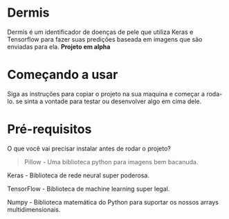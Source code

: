 # Dermis
Dermis é um identificador de doenças de pele que utiliza Keras e Tensorflow para fazer suas predições baseada em imagens que são enviadas para ela. **Projeto em alpha**
# Começando a usar
Siga as instruções para copiar o projeto na sua maquina e começar a roda-lo. se sinta a vontade para testar ou desenvolver algo em cima dele.
# Pré-requisitos
O que você vai precisar instalar antes de rodar o projeto?
> Pillow - Uma biblioteca python para imagens bem bacanuda. 

  Keras - Biblioteca de rede neural super poderosa.
  
  TensorFlow - Biblioteca de machine learning super legal.
  
  Numpy - Biblioteca matemática do Python para suportar os nossos arrays multidimensionais.

